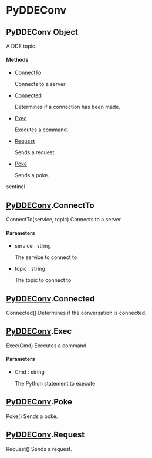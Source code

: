# PyDDEConv


## PyDDEConv Object

A DDE topic\.

#### Methods

  - [ConnectTo](PyDDEConv.md#pyddeconvconnectto)

    Connects to a server&nbsp;

  - [Connected](PyDDEConv.md#pyddeconvconnected)

    Determines if a connection has been made\.&nbsp;

  - [Exec](PyDDEConv.md#pyddeconvexec)

    Executes a command\.&nbsp;

  - [Request](PyDDEConv.md#pyddeconvrequest)

    Sends a request\.&nbsp;

  - [Poke](PyDDEConv.md#pyddeconvpoke)

    Sends a poke\. 

sentinel&nbsp;


## [PyDDEConv](PyDDEConv.md#pyddeconv)\.ConnectTo

ConnectTo\(service, topic\)
Connects to a server

#### Parameters

  - service : string

    The service to connect to

  - topic : string

    The topic to connect to


## [PyDDEConv](PyDDEConv.md#pyddeconv)\.Connected

Connected\(\)
Determines if the conversation is connected\.


## [PyDDEConv](PyDDEConv.md#pyddeconv)\.Exec

Exec\(Cmd\)
Executes a command\.

#### Parameters

  - Cmd : string

    The Python statement to execute


## [PyDDEConv](PyDDEConv.md#pyddeconv)\.Poke

Poke\(\)
Sends a poke\.


## [PyDDEConv](PyDDEConv.md#pyddeconv)\.Request

Request\(\)
Sends a request\.